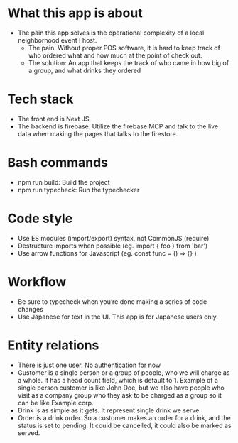 # What this app is about

- The pain this app solves is the operational complexity of a local neighborhood event I host.
  - The pain: Without proper POS software, it is hard to keep track of who ordered what and how much at the point of check out.
  - The solution: An app that keeps the track of who came in how big of a group, and what drinks they ordered

# Tech stack

- The front end is Next JS
- The backend is firebase. Utilize the firebase MCP and talk to the live data when making the pages that talks to the firestore.

# Bash commands

- npm run build: Build the project
- npm run typecheck: Run the typechecker

# Code style

- Use ES modules (import/export) syntax, not CommonJS (require)
- Destructure imports when possible (eg. import { foo } from 'bar')
- Use arrow functions for Javascript (eg. const func = () => {} )

# Workflow

- Be sure to typecheck when you’re done making a series of code changes
- Use Japanese for text in the UI. This app is for Japanese users only.

# Entity relations

- There is just one user. No authentication for now
- Customer is a single person or a group of people, who we will charge as a whole. It has a head count field, which is default to 1. Example of a single person customer is like John Doe, but we also have people who visit as a company group who they ask to be charged as a group so it can be like Example corp.
- Drink is as simple as it gets. It represent single drink we serve.
- Order is a drink order. So a customer makes an order for a drink, and the status is set to pending. It could be cancelled, it could also be marked as served.
